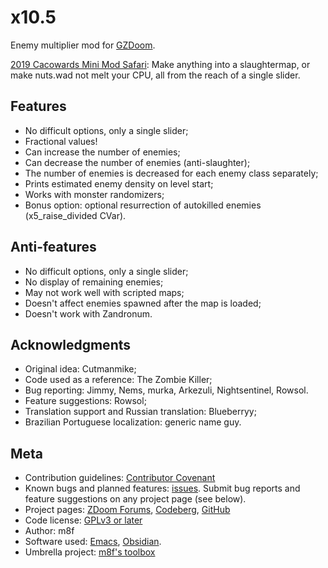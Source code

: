 <!--
SPDX-FileCopyrightText: 2020, 2022 Alexander Kromm <mmaulwurff@gmail.com>
SPDX-License-Identifier: CC0-1.0
-->

# x10.5

Enemy multiplier mod for [GZDoom](https://zdoom.org/).

[2019 Cacowards Mini Mod Safari](https://www.doomworld.com/cacowards/2019/gameplay/):
Make anything into a slaughtermap, or make nuts.wad not melt your CPU, all from the reach of a single slider.

## Features

- No difficult options, only a single slider;
- Fractional values!
- Can increase the number of enemies;
- Can decrease the number of enemies (anti-slaughter);
- The number of enemies is decreased for each enemy class separately;
- Prints estimated enemy density on level start;
- Works with monster randomizers;
- Bonus option: optional resurrection of autokilled enemies (x5_raise_divided CVar).

## Anti-features

- No difficult options, only a single slider;
- No display of remaining enemies;
- May not work well with scripted maps;
- Doesn't affect enemies spawned after the map is loaded;
- Doesn't work with Zandronum.

## Acknowledgments

- Original idea: Cutmanmike;
- Code used as a reference: The Zombie Killer;
- Bug reporting: Jimmy, Nems, murka, Arkezuli, Nightsentinel, Rowsol.
- Feature suggestions: Rowsol;
- Translation support and Russian translation: Blueberryy;
- Brazilian Portuguese localization: generic name guy.

## Meta

- Contribution guidelines: [Contributor Covenant](./code_of_conduct.md)
- Known bugs and planned features: [issues](./issues). Submit bug reports and feature suggestions on any project page (see below).
- Project pages: [ZDoom Forums](https://forum.zdoom.org/viewtopic.php?f=43&t=65962), [Codeberg](https://codeberg.org/m8f/10.5x), [GitHub](https://github.com/mmaulwurff/10.5x)
- Code license: [GPLv3 or later](./LICENSES/GPL-3.0-or-later.txt)
- Author: m8f
- Software used: [Emacs](https://www.gnu.org/software/emacs/), [Obsidian](https://obsidian.md/).
- Umbrella project: [m8f's toolbox](https://mmaulwurff.github.io/pages/toolbox.html)
